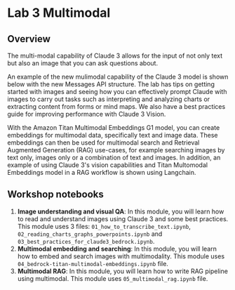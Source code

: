 # Lab 3 Multimodal

## Overview

The multi-modal capability of Claude 3 allows for the input of not only text but also an image that you can ask questions about.

An example of the new mulimodal capability of the Claude 3 model is shown below with the new Messages API structure. The lab has tips on getting started with images and seeing how you can effectively prompt Claude with images to carry out tasks such as interpreting and analyzing charts or extracting content from forms or mind maps. We also have a best practices guide for improving performance with Claude 3 Vision.

With the Amazon Titan Multimodal Embeddings G1 model, you can create embeddings for multimodal data, specifically text and image data. These embeddings can then be used for multimodal search and Retrieval Augmented Generation (RAG) use-cases, for example searching images by text only, images only or a combination of text and images. In addition, an example of using Claude 3's vision capabilities and Titan Multomodal Embeddings model in a RAG workflow is shown using Langchain.

## Workshop notebooks

1. **Image understanding and visual QA**: In this module, you will learn how to read and understand images using Claude 3 and some best practices. This module uses 3 files: `01_how_to_transcribe_text.ipynb`, `02_reading_charts_graphs_powerpoints.ipynb` and `03_best_practices_for_claude3_bedrock.ipynb`.
2. **Multimodal embedding and searching**: In this module, you will learn how to embed and search images with multimodality. This module uses `04_bedrock-titan-multimodal-embeddings.ipynb` file.
3. **Multimodal RAG**: In this module, you will learn how to write RAG pipeline using multimodal. This module uses `05_multimodal_rag.ipynb` file.
